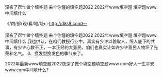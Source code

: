深夜了帮忙做个填空题
来个你懂的填空题2022
2022年www填空题
填空题www.中间填什么


《/内/部/观/看/地/址👉http://d8s8.com》--

深夜了帮忙做个填空题
来个你懂的填空题2022
2022年www填空题
填空题www.中间填什么
我也供认，在咱们教授行业中，真实有少许以貌取人，照人底下的共事，有少许心数不正，一本正经的大莠民，咱们也真实让如许少许莠民人物坏了光荣和名气。
	3、换发型换发色的季节来了。





2022年最新www填空题2022夜深了做个填空题填空题www com好人一生平安www.com中间填什么?
